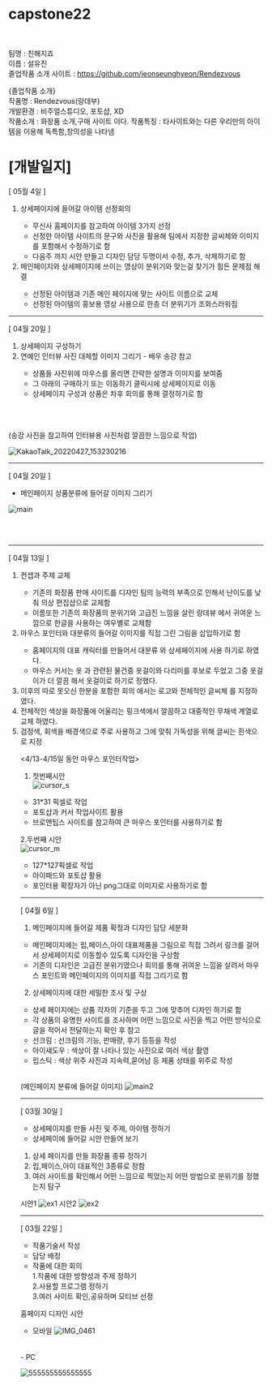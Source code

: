 # capstone22
<br>

팀명 : 친해지죠  
이름 : 설유진  
졸업작품 소개 사이트 : https://github.com/jeonseunghyeon/Rendezvous

{졸업작품 소개}  
작품명 : Rendezvous(랑데부)  
개발환경 : 비주얼스튜디오, 포토샵, XD  
작품소개 : 화장품 소개,구매 사이트 이다.
작품특징 : 타사이트와는 다른 우리만의 아이템을 이용해 독특함,창의성을 나타냄

# [개발일지]

[ 05월 4일 ]

<ol>
<li>상세페이지에 들어갈 아이템 선정회의</li>
<ul><li>무신사 홈페이지를 참고하여 아이템 3가지 선정</li>
<li>선정한 아이템 사이트의 문구와 사진을 활용해 팀에서 지정한 글씨체와 이미지를 포함해서 수정하기로 함</li>
<li>다음주 까지 시안 만들고 디자인 담당 두명이서 수정, 추가, 삭제하기로 함</li>
</ul>
<li>메인페이지와 상세페이지에 쓰이는 영상이 분위기와 맞는걸 찾기가 힘든 문제점 해결</li>
<ul><li>선정된 아이템과 기존 메인 페이지에 맞는 사이트 이름으로 교체</li>
<li>선정된 아이템의 홍보용 영상 사용으로 한층 더 분위기가 조화스러워짐</li>
</ol>


---
[ 04월 20일 ]

<ol>
<li> 상세페이지 구성하기</li>
<li>연예인 인터뷰 사진 대체할 이미지 그리기 - 배우 송강 참고</li>

- 상품들 사진위에 마우스를 올리면 간략한 설명과 이미지를 보여줌
- 그 아래의 구매하기 또는 이동하기 클릭시에 상세페이지로 이동
- 상세페이지 구성과 상품은 차후 회의를 통해 결정하기로 함
</ol>
<br>
<br>

(송강 사진을 참고하여 인터뷰용 사진처럼 깔끔한 느낌으로 작업)

![KakaoTalk_20220427_153230216](https://user-images.githubusercontent.com/100750103/165679029-a1619d7b-8e2b-47bd-adf2-e540652135a9.png)

---

[ 04월 20일 ]

- 메인페이지 상품분류에 들어갈 이미지 그리기

![main](https://user-images.githubusercontent.com/100750103/165677591-0b78689a-23d3-44e0-abcc-e530f95dbdc0.png)

<br>
<br>

---

[ 04월 13일 ]

<ol>
<li>컨셉과 주제 교체</li>
<ul>
 <li>기존의 화장품 판매 사이트를 디자인 팀의 능력의 부족으로 인해서 난이도를 낮춰 의상 편집샵으로 교체함</li>
 <li>이름또한 기존의 화장품의 분위기와 고급진 느낌을 살린 랑데뷰 에서 귀여운 느낌으로 한글을 사용하는 여우별로 교체함 </li> </ul>

 <li>마우스 포인터와 대분류의 들어갈 이미지를 직접 그린 그림을 삽입하기로 함</li><ul>
 <li>홈페이지의 대표 캐릭터를 만들어서 대분류 와 상세페이지에 사용 하기로 하였다.</li>
 <li>마우스 커서는 옷 과 관련된 물건중 옷걸이와 다리미를 후보로 두었고 그중 옷걸이가 더 깔끔 해서 옷걸이로 하기로 정했다.</li></ul>
 <li>이후의 따로 못오신 한분을 포함한 회의 에서는 로고와 전체적인 글씨체 를 지정하였다.</li>
 <li>전체적인 색상을 화장품에 어울리는 핑크색에서 깔끔하고 대중적인 무채색 계열로 교체 하였다.</li>
 <li>검정색, 회색을 배경색으로 주로 사용하고 그에 맞춰 가독성을 위해 글씨는 흰색으로 지정 </li></ul> 

  <4/13-4/15일 동안 마우스 포인터작업>  
  1. 첫번째시안  
  ![cursor_s](https://user-images.githubusercontent.com/100750103/163660837-867ba8f0-a053-419f-b72e-d65328f8b501.png)  
  - 31*31 픽셀로 작업
  - 포토샵과 커서 작업사이트 활용
  - 브로앤팁스 사이트를 참고하여 큰 마우스 포인터를 사용하기로 함  

  2.두번째 시안  
  ![cursor_m](https://user-images.githubusercontent.com/100750103/163660922-0fd8ac14-a4dd-4c80-bafc-d6f637a2c47a.png)  
  - 127*127픽셀로 작업
  - 아이패드와 포토샵 활용
  - 포인터용 확장자가 아닌 png그대로 이미지로 사용하기로 함 



---
[ 04월 6일 ]

1. 메인페이지에 들어갈 제품 확정과 디자인 담당 세분화
- 메인페이지에는 립,페이스,아이 대표제품을 그림으로 직접 그려서 링크를 걸어서 상세페이지로 이동할수 있도록 디자인을 구상함
- 기존의 디자인은 고급진 분위기였으나 회의를 통해 귀여운 느낌을 살려서 마우스 포인트와 메인페이지의 이미지를 직접 그리기로 함

2. 상세페이지에 대한 세밀한 조사 및 구상
 - 상세 페이지에는 상품 각자의 기준을 두고 그에 맞추어 디자인 하기로 함
 - 각 상품의 유명한 사이트를 조사하며 어떤 느낌으로 사진을 찍고 어떤 방식으로 글을 적어서 전달하는지 확인 후 참고
 - 선크림 : 선크림의 기능, 판매량, 후기 등등을 작성  
 - 아이섀도우 : 색상이 잘 나타나 있는 사진으로 여러 색상 촬영
 - 립스틱 : 색상 위주 사진과 지속력,묻어남 등 제품 상태를 위주로 작성

<br />

 (메인페이지 분류에 들어갈 이미지)
 ![main2](https://user-images.githubusercontent.com/100750103/165677723-a3cb6ed6-44ad-41b8-863a-d45ebbcdd919.png)

---

[ 03월 30일 ]

- 상세페이지를 만들 사진 및 주제, 아이템 정하기
- 상세페이에 들어갈 시안 만들어 보기
 1. 상세 페이지를 만들 화장품 종류 정하기
 2. 립,페이스,아이 대표적인 3종류로 정함
 3. 여러 사이트를 확인해서 어떤 느낌으로 찍었는지 어떤 방법으로 분위기를 정했는지 탐구  


시안1
![ex1](https://user-images.githubusercontent.com/100750103/161366513-ec648e2e-abc9-4a52-92af-147e23dd8a88.jpg)
시안2
![ex2](https://user-images.githubusercontent.com/100750103/161366527-d66d35d7-6630-42c7-b53a-777f77a58655.jpg)

---
  
[ 03월 22일 ]

- 작품기술서 작성  
- 담당 배정  
- 작품에 대한 회의  
 1.작품에 대한 방향성과 주제 정하기  
 2.사용할 프로그램 정하기  
 3.여러 사이트 확인,공유하며 모티브 선정

홈페이지 디자인 시안
- 모바일
 ![IMG_0461](https://user-images.githubusercontent.com/100750103/165678630-81fa39c0-3897-4398-adc2-dcf8c6de8283.JPG)
 <br>
 <br>
- PC

 ![555555555555555](https://user-images.githubusercontent.com/100750103/165678843-b25828cc-5e56-42de-8808-294c8f0483d5.jpg)



 